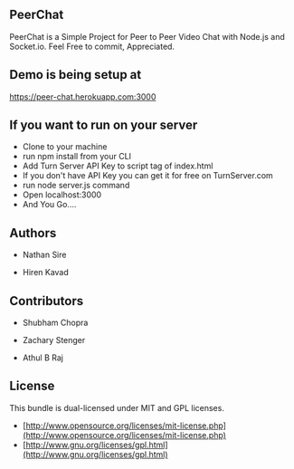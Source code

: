 ## PeerChat


PeerChat is a Simple Project for Peer to Peer Video Chat with Node.js and Socket.io.
Feel Free to commit, Appreciated.


## Demo is being setup at

https://peer-chat.herokuapp.com:3000


## If you want to run on your server

  - Clone to your machine
  - run npm install from your CLI
  - Add Turn Server API Key to script tag of index.html
  - If you don't have API Key you can get it for free on TurnServer.com
  - run node server.js command
  - Open localhost:3000
  - And You Go....

## Authors

* Nathan Sire

* Hiren Kavad


## Contributors

* Shubham Chopra

* Zachary Stenger

* Athul B Raj


## License

This bundle is dual-licensed under MIT and GPL licenses.

* [http://www.opensource.org/licenses/mit-license.php](http://www.opensource.org/licenses/mit-license.php)
* [http://www.gnu.org/licenses/gpl.html](http://www.gnu.org/licenses/gpl.html)


